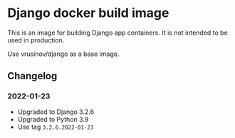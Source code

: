 # Django docker build image

This is an image for building Django app containers. It is not intended to be used in production.

Use vrusinov/django as a base image.

## Changelog

### 2022-01-23

* Upgraded to Django 3.2.6
* Upgraded to Python 3.9
* Use tag `3.2.6.2022-01-23`
